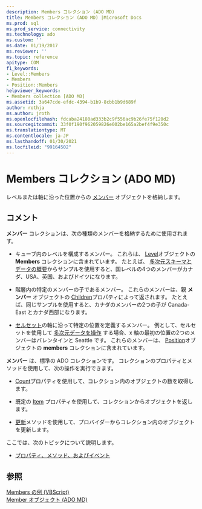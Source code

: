 ```yaml
---
description: Members コレクション (ADO MD)
title: Members コレクション (ADO MD) |Microsoft Docs
ms.prod: sql
ms.prod_service: connectivity
ms.technology: ado
ms.custom: ''
ms.date: 01/19/2017
ms.reviewer: ''
ms.topic: reference
apitype: COM
f1_keywords:
- Level::Members
- Members
- Position::Members
helpviewer_keywords:
- Members collection [ADO MD]
ms.assetid: 3a647cde-efdc-4394-b1b9-8cbb1b9d689f
author: rothja
ms.author: jroth
ms.openlocfilehash: fdcaba24180ad333b2c9f556ac9b26fe75f120d2
ms.sourcegitcommit: 33f0f190f962059826e002be165a2bef4f9e350c
ms.translationtype: MT
ms.contentlocale: ja-JP
ms.lasthandoff: 01/30/2021
ms.locfileid: "99164502"
---
```

# <a name="members-collection-ado-md"></a>Members コレクション (ADO MD)
レベルまたは軸に沿った位置からの [メンバー](./member-object-ado-md.md) オブジェクトを格納します。  
  
## <a name="remarks"></a>コメント  
 **メンバー** コレクションは、次の種類のメンバーを格納するために使用されます。  
  
-   キューブ内のレベルを構成するメンバー。 これらは、 [Level](./level-object-ado-md.md)オブジェクトの **Members** コレクションに含まれています。 たとえば、 [多次元スキーマとデータの概要](../../guide/multidimensional/overview-of-multidimensional-schemas-and-data.md)からサンプルを使用すると、国レベルの4つのメンバーがカナダ、USA、英国、およびドイツになります。  
  
-   階層内の特定のメンバーの子であるメンバー。 これらのメンバーは、親 **メンバー** オブジェクトの [Children](./children-property-ado-md.md)プロパティによって返されます。 たとえば、同じサンプルを使用すると、カナダのメンバーの2つの子が Canada-East とカナダ西部になります。  
  
-   [セルセット](./cellset-object-ado-md.md)の軸に沿って特定の位置を定義するメンバー。 例として、セルセットを使用して [多次元データを操作](../../guide/multidimensional/working-with-multidimensional-data.md) する場合、x 軸の最初の位置の2つのメンバーはバレンタインと Seattle です。 これらのメンバーは、 [Position](./position-object-ado-md.md)オブジェクトの **members** コレクションに含まれています。  
  
 **メンバー** は、標準の ADO コレクションです。 コレクションのプロパティとメソッドを使用して、次の操作を実行できます。  
  
-   [Count](../ado-api/count-property-ado.md)プロパティを使用して、コレクション内のオブジェクトの数を取得します。  
  
-   既定の [Item](../ado-api/item-property-ado.md) プロパティを使用して、コレクションからオブジェクトを返します。  
  
-   [更新](../ado-api/refresh-method-ado.md)メソッドを使用して、プロバイダーからコレクション内のオブジェクトを更新します。  
  
 ここでは、次のトピックについて説明します。  
  
-   [プロパティ、メソッド、およびイベント](./members-collection-properties-methods-and-events.md)  
  
## <a name="see-also"></a>参照  
 [Members の例 (VBScript)](./members-example-vbscript.md)   
 [Member オブジェクト (ADO MD)](./member-object-ado-md.md)